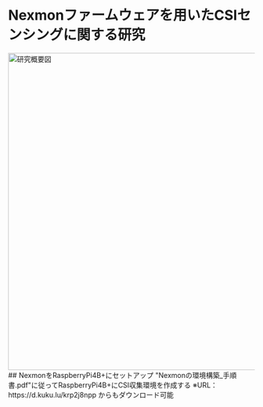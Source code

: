# Nexmonファームウェアを用いたCSIセンシングに関する研究
<img width="647" alt="研究概要図" src="https://github.com/haradakaito/NexmonCSI/assets/75819611/89948431-90a3-4b88-a3c2-b03035f460cc">
## NexmonをRaspberryPi4B+にセットアップ
"Nexmonの環境構築_手順書.pdf"に従ってRaspberryPi4B+にCSI収集環境を作成する  
※URL：https://d.kuku.lu/krp2j8npp からもダウンロード可能

